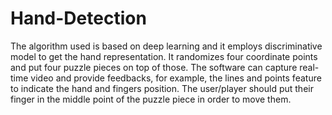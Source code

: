 # Hand-Detection
The algorithm used is based on deep learning and it employs discriminative model to get the hand representation. It randomizes four coordinate points and put four puzzle pieces on top of those. The software can capture real-time video and provide feedbacks, for example, the lines and points feature to indicate the hand and fingers position. The user/player should put their finger in the middle point of the puzzle piece in order to move them. 
